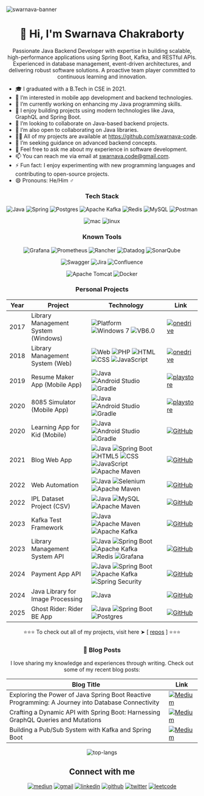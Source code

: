 <!-- **swarnava-code/swarnava-code** is a ✨ _special_ ✨ repository because its `README.md` (this file) appears on your GitHub profile. -->

![swarnava-banner](https://github.com/user-attachments/assets/0ac6d205-e3d0-42ad-8f31-8a12cbff8dc2)

<h1 align="center"> 👋 Hi, I'm Swarnava Chakraborty </h1>
<p align="center"> Passionate Java Backend Developer with expertise in building scalable, high-performance applications using Spring Boot, Kafka, and RESTful APIs. Experienced in database management, event-driven architectures, and delivering robust software solutions. A proactive team player committed to continuous learning and innovation. </p>




[//]: # (<p align="center"> <img src="https://komarev.com/ghpvc/?username=swarnava-code" alt="swarnava-code" /> </p>)

- 🎓 I graduated with a B.Tech in CSE in 2021.
- 👀 I’m interested in mobile app development and backend technologies.
- 🔭 I’m currently working on enhancing my Java programming skills.
- 🌱 I enjoy building projects using modern technologies like Java, GraphQL and Spring Boot.
- 👯 I’m looking to collaborate on Java-based backend projects.
- 💞️ I’m also open to collaborating on Java libraries.
- 👨‍💻 All of my projects are available at https://github.com/swarnava-code.
- 🤔 I’m seeking guidance on advanced backend concepts.
- 💬 Feel free to ask me about my experience in software development.
- 📫 You can reach me via email at swarnava.code@gmail.com.
- ⚡ Fun fact: I enjoy experimenting with new programming languages and contributing to open-source projects.
- 😄 Pronouns: He/Him ♂

<div align="center">  


### Tech Stack

![Java](https://img.shields.io/badge/java-%23ED8B00.svg?style=for-the-badge&logo=openjdk&logoColor=white)
![Spring](https://img.shields.io/badge/spring-%236DB33F.svg?style=for-the-badge&logo=spring&logoColor=white)
![Postgres](https://img.shields.io/badge/postgres-%23316192.svg?style=for-the-badge&logo=postgresql&logoColor=white)
![Apache Kafka](https://img.shields.io/badge/Apache%20Kafka-000?style=for-the-badge&logo=apachekafka)
![Redis](https://img.shields.io/badge/redis-%23DD0031.svg?style=for-the-badge&logo=redis&logoColor=white)
![MySQL](https://img.shields.io/badge/mysql-4479A1.svg?style=for-the-badge&logo=mysql&logoColor=white)
![Postman](https://img.shields.io/badge/Postman-FF6C37?style=for-the-badge&logo=postman&logoColor=white)

![mac](https://img.shields.io/badge/mac%20os-000000?style=for-the-badge&logo=apple&logoColor=white)
![linux](https://img.shields.io/badge/Linux-FCC624?style=for-the-badge&logo=linux&logoColor=black)


### Known Tools

![Grafana](https://img.shields.io/badge/grafana-%23F46800.svg?style=for-the-badge&logo=grafana&logoColor=white)
![Prometheus](https://img.shields.io/badge/Prometheus-E6522C?style=for-the-badge&logo=Prometheus&logoColor=white)
![Rancher](https://img.shields.io/badge/rancher-%230075A8.svg?style=for-the-badge&logo=rancher&logoColor=white)
![Datadog](https://img.shields.io/badge/datadog-%23632CA6.svg?style=for-the-badge&logo=datadog&logoColor=white)
![SonarQube](https://img.shields.io/badge/SonarQube-black?style=for-the-badge&logo=sonarqube&logoColor=4E9BCD)

![Swagger](https://img.shields.io/badge/-Swagger-%23Clojure?style=for-the-badge&logo=swagger&logoColor=white)
![Jira](https://img.shields.io/badge/jira-%230A0FFF.svg?style=for-the-badge&logo=jira&logoColor=white)
![Confluence](https://img.shields.io/badge/confluence-%23172BF4.svg?style=for-the-badge&logo=confluence&logoColor=white)

![Apache Tomcat](https://img.shields.io/badge/apache%20tomcat-%23F8DC75.svg?style=for-the-badge&logo=apache-tomcat&logoColor=black)
![Docker](https://img.shields.io/badge/docker-%230db7ed.svg?style=for-the-badge&logo=docker&logoColor=white)






### Personal Projects
| Year | Project                             | Technology                                                                                                                                                                                                                                                                                                                                                                                                                                                                                                                                                                                                                                                                              | Link                                                                                                                                                                                                                      |
| ---- |-------------------------------------|-----------------------------------------------------------------------------------------------------------------------------------------------------------------------------------------------------------------------------------------------------------------------------------------------------------------------------------------------------------------------------------------------------------------------------------------------------------------------------------------------------------------------------------------------------------------------------------------------------------------------------------------------------------------------------------------|---------------------------------------------------------------------------------------------------------------------------------------------------------------------------------------------------------------------------|
| 2017 | Library Management System (Windows) | ![Platform](https://img.shields.io/badge/Platform-Desktop-lightgrey?logo=desktop) ![Windows 7](https://img.shields.io/badge/Windows-7-blue?logo=windows&logoColor=white) ![VB6.0](https://img.shields.io/badge/Visual%20Basic-6.0-blueviolet?logo=visualbasic)                                                                                                                                                                                                                                                                                                                                                                                                                          | [ ![onedrive](https://img.shields.io/badge/OneDrive-0078D4.svg?style=for-the-badge&logo=microsoftonedrive&logoColor=white)](https://1drv.ms/f/c/35f28473f82cbdca/Esq9LPhzhPIggDXlDgAAAAABR4_drxuuNA7wchJqS8-s3w?e=LT9TSJ) |
| 2018 | Library Management System (Web)     | ![Web](https://img.shields.io/badge/Platform-Web-lightgrey?logo=internet-explorer) ![PHP](https://img.shields.io/badge/PHP-7.x-777bb4?logo=php&logoColor=white) ![HTML](https://img.shields.io/badge/HTML-5-orange?logo=html5&logoColor=white) ![CSS](https://img.shields.io/badge/CSS-3-264de4?logo=css3&logoColor=white) ![JavaScript](https://img.shields.io/badge/JavaScript-ES6+-f7df1e?logo=javascript&logoColor=black)                                                                                                                                                                                                                                                           | [ ![onedrive](https://img.shields.io/badge/OneDrive-0078D4.svg?style=for-the-badge&logo=microsoftonedrive&logoColor=white)](https://1drv.ms/f/c/35f28473f82cbdca/Esq9LPhzhPIggDVREwAAAAABJpprDaPbbuqmcjJXnYIwHg?e=g1MR6C) |
| 2019 | Resume Maker App (Mobile App)       | ![Java](https://img.shields.io/badge/java-%23ED8B00.svg?style=for-the-badge&logo=openjdk&logoColor=white) ![Android Studio](https://img.shields.io/badge/android%20studio-346ac1?style=for-the-badge&logo=android%20studio&logoColor=white) ![Gradle](https://img.shields.io/badge/Gradle-02303A.svg?style=for-the-badge&logo=Gradle&logoColor=white)                                                                                                                                                                                                                                                                                                                                   | [ ![playstore](https://img.shields.io/badge/Google%20Drive-4285F4?style=for-the-badge&logo=googledrive&logoColor=white)](https://drive.google.com/file/d/13Qmjux3QsIDvpEAbgjxATToQuCDhY13U/view?usp=sharing)              |
| 2020 | 8085 Simulator (Mobile App)         | ![Java](https://img.shields.io/badge/java-%23ED8B00.svg?style=for-the-badge&logo=openjdk&logoColor=white) ![Android Studio](https://img.shields.io/badge/android%20studio-346ac1?style=for-the-badge&logo=android%20studio&logoColor=white) ![Gradle](https://img.shields.io/badge/Gradle-02303A.svg?style=for-the-badge&logo=Gradle&logoColor=white)                                                                                                                                                                                                                                                                                                                                   | [ ![playstore](https://img.shields.io/badge/Android-3DDC84?style=for-the-badge&logo=android&logoColor=white)](https://8085-simulator-intel-8085-microprocessor-kit.en.softonic.com/android)                               |
| 2020 | Learning App for Kid (Mobile)       | ![Java](https://img.shields.io/badge/java-%23ED8B00.svg?style=for-the-badge&logo=openjdk&logoColor=white) ![Android Studio](https://img.shields.io/badge/android%20studio-346ac1?style=for-the-badge&logo=android%20studio&logoColor=white) ![Gradle](https://img.shields.io/badge/Gradle-02303A.svg?style=for-the-badge&logo=Gradle&logoColor=white)                                                                                                                                                                                                                                                                                                                                   | [ ![GitHub](https://img.shields.io/badge/github-%23121011.svg?style=for-the-badge&logo=github&logoColor=white)](https://github.com/swarnava-code/Learning-App-for-Kid)                                                    |
| 2021 | Blog Web App                        | ![Java](https://img.shields.io/badge/java-%23ED8B00.svg?style=for-the-badge&logo=openjdk&logoColor=white) ![Spring Boot](https://img.shields.io/badge/spring-%236DB33F.svg?style=for-the-badge&logo=spring&logoColor=white) ![HTML5](https://img.shields.io/badge/html5-%23E34F26.svg?style=for-the-badge&logo=html5&logoColor=white) ![CSS](https://img.shields.io/badge/CSS-239120?&style=for-the-badge&logo=css3&logoColor=white) ![JavaScript](https://img.shields.io/badge/Thymeleaf-%23005C0F.svg?style=for-the-badge&logo=Thymeleaf&logoColor=white) ![Apache Maven](https://img.shields.io/badge/Apache%20Maven-C71A36?style=for-the-badge&logo=Apache%20Maven&logoColor=white) | [ ![GitHub](https://img.shields.io/badge/github-%23121011.svg?style=for-the-badge&logo=github&logoColor=white)](https://github.com/swarnava-code/blog-web-app)                                                            |
| 2022 | Web Automation                      | ![Java](https://img.shields.io/badge/java-%23ED8B00.svg?style=for-the-badge&logo=openjdk&logoColor=white) ![Selenium](https://img.shields.io/badge/-selenium-%43B02A?style=for-the-badge&logo=selenium&logoColor=white) ![Apache Maven](https://img.shields.io/badge/Apache%20Maven-C71A36?style=for-the-badge&logo=Apache%20Maven&logoColor=white)                                                                                                                                                                                                                                                                                                                                     | [ ![GitHub](https://img.shields.io/badge/github-%23121011.svg?style=for-the-badge&logo=github&logoColor=white)](https://github.com/swarnava-code/web-automation)                                                          |
| 2022 | IPL Dataset Project (CSV)           | ![Java](https://img.shields.io/badge/java-%23ED8B00.svg?style=for-the-badge&logo=openjdk&logoColor=white) ![MySQL](https://img.shields.io/badge/mysql-4479A1.svg?style=for-the-badge&logo=mysql&logoColor=white)  ![Apache Maven](https://img.shields.io/badge/Apache%20Maven-C71A36?style=for-the-badge&logo=Apache%20Maven&logoColor=white)                                                                                                                                                                                                                                                                                                                                           | [ ![GitHub](https://img.shields.io/badge/github-%23121011.svg?style=for-the-badge&logo=github&logoColor=white)](https://github.com/swarnava-code/ipl-v2-java)                                                             |
| 2023 | Kafka Test Framework                | ![Java](https://img.shields.io/badge/java-%23ED8B00.svg?style=for-the-badge&logo=openjdk&logoColor=white) ![Apache Maven](https://img.shields.io/badge/Apache%20Maven-C71A36?style=for-the-badge&logo=Apache%20Maven&logoColor=white)  ![Apache Kafka](https://img.shields.io/badge/Apache%20Kafka-000?style=for-the-badge&logo=apachekafka)                                                                                                                                                                                                                                                                                                                                            | [ ![GitHub](https://img.shields.io/badge/github-%23121011.svg?style=for-the-badge&logo=github&logoColor=white)](https://github.com/swarnava-code/kafka-test-util)                                                         |
| 2023 | Library Management System API       | ![Java](https://img.shields.io/badge/java-%23ED8B00.svg?style=for-the-badge&logo=openjdk&logoColor=white) ![Spring Boot](https://img.shields.io/badge/spring-%236DB33F.svg?style=for-the-badge&logo=spring&logoColor=white) ![Apache Kafka](https://img.shields.io/badge/Apache%20Kafka-000?style=for-the-badge&logo=apachekafka) ![Redis](https://img.shields.io/badge/redis-%23DD0031.svg?style=for-the-badge&logo=redis&logoColor=white) ![Grafana](https://img.shields.io/badge/grafana-%23F46800.svg?style=for-the-badge&logo=grafana&logoColor=white)                                                                                                                             | [ ![GitHub](https://img.shields.io/badge/github-%23121011.svg?style=for-the-badge&logo=github&logoColor=white)](https://github.com/swarnava-code/Digital-Library-Backend-using-Spring-Boot)                               |
| 2024 | Payment App API                     | ![Java](https://img.shields.io/badge/java-%23ED8B00.svg?style=for-the-badge&logo=openjdk&logoColor=white) ![Spring Boot](https://img.shields.io/badge/spring-%236DB33F.svg?style=for-the-badge&logo=spring&logoColor=white) ![Apache Kafka](https://img.shields.io/badge/Apache%20Kafka-000?style=for-the-badge&logo=apachekafka) ![Spring Security](https://img.shields.io/badge/Spring_Security-6DB33F?style=for-the-badge&logo=Spring-Security&logoColor=white)                                                                                                                                                                                                                      | [ ![GitHub](https://img.shields.io/badge/github-%23121011.svg?style=for-the-badge&logo=github&logoColor=white)](https://github.com/swarnava-code/payment-wallet-app)                                                      |
| 2024 | Java Library for Image Processing   | ![Java](https://img.shields.io/badge/java-%23ED8B00.svg?style=for-the-badge&logo=openjdk&logoColor=white)                                                                                                                                                                                                                                                                                                                                                                                                                                                                                                                                                                               | [ ![GitHub](https://img.shields.io/badge/github-%23121011.svg?style=for-the-badge&logo=github&logoColor=white)](https://github.com/swarnava-code/imageprocessing-java)                                                    |
| 2025 | Ghost Rider: Rider BE App           | ![Java](https://img.shields.io/badge/java-%23ED8B00.svg?style=for-the-badge&logo=openjdk&logoColor=white)   ![Spring Boot](https://img.shields.io/badge/spring-%236DB33F.svg?style=for-the-badge&logo=spring&logoColor=white) ![Postgres](https://img.shields.io/badge/postgres-%23316192.svg?style=for-the-badge&logo=postgresql&logoColor=white)                                                                                                                                                                                                                                                                                                                                      | [ ![GitHub](https://img.shields.io/badge/github-%23121011.svg?style=for-the-badge&logo=github&logoColor=white)](https://github.com/swarnava-code/ghostrider)                                                              |







⭐⭐⭐ To check out all of my projects, visit here ➤ [ [repos](https://github.com/swarnava-code?tab=repositories) ] ⭐⭐⭐


### 📝 Blog Posts
I love sharing my knowledge and experiences through writing. Check out some of my recent blog posts:

| Blog Title                                                                                           | Link                                                                                                                                                                                                                                                      |
|------------------------------------------------------------------------------------------------------|-----------------------------------------------------------------------------------------------------------------------------------------------------------------------------------------------------------------------------------------------------------|
| Exploring the Power of Java Spring Boot Reactive Programming: A Journey into Database Connectivity   | [![Medium](https://img.shields.io/badge/Medium-12100E?style=for-the-badge&logo=medium&logoColor=white)](https://medium.com/@swarnava-code/exploring-the-power-of-java-spring-boot-reactive-programming-a-journey-into-database-connectivity-11616e8d7ec2) |
| Crafting a Dynamic API with Spring Boot: Harnessing GraphQL Queries and Mutations                    | [![Medium](https://img.shields.io/badge/Medium-12100E?style=for-the-badge&logo=medium&logoColor=white)](https://medium.com/@swarnava-code/crafting-a-dynamic-api-with-spring-boot-harnessing-graphql-queries-and-mutations-4244f637405a)                  |
| Building a Pub/Sub System with Kafka and Spring Boot                                                 | [![Medium](https://img.shields.io/badge/Medium-12100E?style=for-the-badge&logo=medium&logoColor=white)](https://medium.com/@swarnava-code/building-a-pub-sub-system-with-kafka-and-spring-boot-a5840fd94a4a)                                              |


<!--
Badges:
https://dev.to/envoy_/150-badges-for-github-pnk?source=post_page-----36957caa711c--------------------------------
https://github.com/Ileriayo/markdown-badges?tab=readme-ov-file#markdown-badges

download icons
https://www.flaticon.com/free-icon/gmail_888853
-->


![top-langs](https://github-readme-stats.vercel.app/api/top-langs/?username=swarnava-code&layout=compact&hide=php,c,html,roff&langs_count=10)
<!--![stats](https://github-readme-stats.vercel.app/api?username=swarnava-code&show_icons=true)-->



## Connect with me

[![mediun](https://img.shields.io/badge/medium-%23292929.svg?&style=for-the-badge&logo=medium&logoColor=white)](https://medium.com/@swarnava-code)
[![gmail](https://img.shields.io/badge/Gmail-D14836?style=for-the-badge&logo=gmail&logoColor=white)](mailto:swarnava.code@gamil.com)
[![linkedin](https://img.shields.io/badge/LinkedIn-0077B5?style=for-the-badge&logo=linkedin&logoColor=white)](https://www.linkedin.com/in/swarnavac/)
[![github](https://img.shields.io/badge/github-%2324292e.svg?&style=for-the-badge&logo=github&logoColor=white)](https://github.com/swarnava-code)
[![twitter](https://img.shields.io/badge/twitter-%2300acee.svg?&style=for-the-badge&logo=twitter&logoColor=white)](https://twitter.com/swarnava415)
[![leetcode](https://img.shields.io/badge/-LeetCode-FFA116?style=for-the-badge&logo=LeetCode&logoColor=black)](https://leetcode.com/u/swarnava-code/)


  
